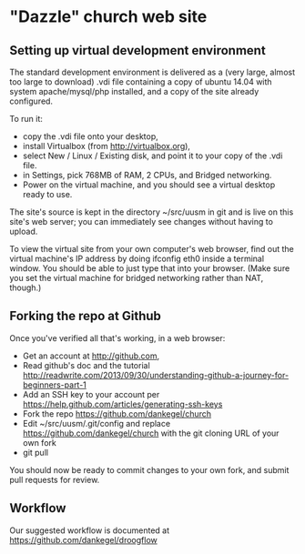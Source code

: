 # "Dazzle" church web site

## Setting up virtual development environment

The standard development environment is delivered as a (very large, almost
too large to download) .vdi file containing a copy
of ubuntu 14.04 with system apache/mysql/php installed,
and a copy of the site already configured.

To run it:

* copy the .vdi file onto your desktop,
* install Virtualbox (from http://virtualbox.org),
* select New / Linux / Existing disk, and point it to your copy of the .vdi file.
* in Settings, pick 768MB of RAM, 2 CPUs, and Bridged networking.
* Power on the virtual machine, and you should see a virtual desktop ready to use.


The site's source is kept in the directory ~/src/uusm in git
and is live on this site's web server; you can immediately see changes
without having to upload.

To view the virtual site from your own computer's web browser,
find out the virtual machine's IP address by doing
  ifconfig eth0
inside a terminal window.  You should be able to just type that
into your browser.  (Make sure you set the virtual machine for
bridged networking rather than NAT, though.)

## Forking the repo at Github

Once you've verified all that's working, in a web browser:

* Get an account at <http://github.com>,
* Read github's doc and the tutorial <http://readwrite.com/2013/09/30/understanding-github-a-journey-for-beginners-part-1>
* Add an SSH key to your account per <https://help.github.com/articles/generating-ssh-keys>
* Fork the repo <https://github.com/dankegel/church>
* Edit ~/src/uusm/.git/config and replace https://github.com/dankegel/church
with the git cloning URL of your own fork
* git pull

You should now be ready to commit changes to your own fork, and submit pull requests for review.

## Workflow

Our suggested workflow is documented at <https://github.com/dankegel/droogflow>
